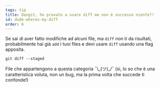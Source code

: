```yaml
---
tags: tip
title: Dangit, ho provato a usare diff ma non è successo niente?!
id: dude-wheres-my-diff
order: 6
---
```


Se sai di aver fatto modifiche ad alcuni file, ma `diff` non ti da risultati, probabilmente hai già `add` i tuoi files e devi usare `diff` usando una flag apposita.

```git
git diff --staged
```

File che appartengono a questa categoria &macr;\\\_(ツ)\_/&macr; (si, lo so che è una caratteristica voluta, non un bug, ma la prima volta che succede ti confonde!)

